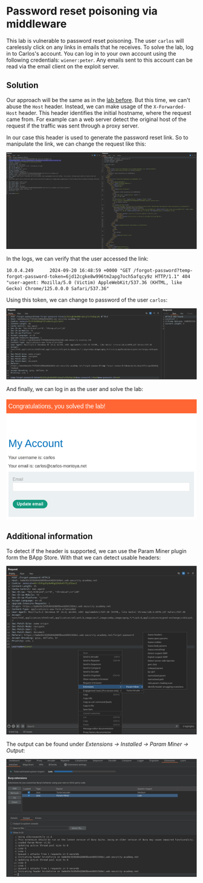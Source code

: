 # Password reset poisoning via middleware
This lab is vulnerable to password reset poisoning. The user `carlos` will carelessly click on any links in emails that he receives. To solve the lab, log in to Carlos's account. You can log in to your own account using the following credentials: `wiener:peter`. Any emails sent to this account can be read via the email client on the exploit server.

## Solution
Our approach will be the same as in the [lab before](./Basic_password_reset_poisoning.md). But this time, we can't abuse the `Host` header. Instead, we can make usage of the `X-Forwarded-Host` header. This header identifies the initial hostname, where the request came from. For example can a web server detect the original host of the request if the traffic was sent through a proxy server.

In our case this header is used to generate the password reset link. So to manipulate the link, we can change the request like this:

![Manipulated request](../images/Password_reset_poisoning_via_middleware_0.png)

In the logs, we can verify that the user accessed the link:
```
10.0.4.249      2024-09-20 16:48:59 +0000 "GET /forgot-password?temp-forgot-password-token=6jd12cgke8w996tm2apg7och5afqcy9z HTTP/1.1" 404 "user-agent: Mozilla/5.0 (Victim) AppleWebKit/537.36 (KHTML, like Gecko) Chrome/125.0.0.0 Safari/537.36"
```

Using this token, we can change to password of the user `carlos`:

![Reset request](../images/Password_reset_poisoning_via_middleware_1.png)

And finally, we can log in as the user and solve the lab:

![Lab solved](../images/Password_reset_poisoning_via_middleware_2.png)

## Additional information
To detect if the header is supported, we can use the Param Miner plugin form the BApp Store. With that we can detect usable headers:

![Param Miner](../images/Password_reset_poisoning_via_middleware_3.png)

The output can be found under _Extensions -> Installed -> Param Miner -> Output_:

![Output](../images/Password_reset_poisoning_via_middleware_4.png)
